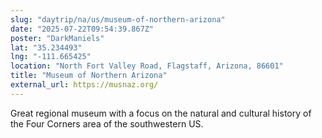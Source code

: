 ```yaml
---
slug: "daytrip/na/us/museum-of-northern-arizona"
date: "2025-07-22T09:54:39.867Z"
poster: "DarkManiels"
lat: "35.234493"
lng: "-111.665425"
location: "North Fort Valley Road, Flagstaff, Arizona, 86601"
title: "Museum of Northern Arizona"
external_url: https://musnaz.org/
---
```

Great regional museum with a focus on the natural and cultural history of the Four Corners area of the southwestern US.